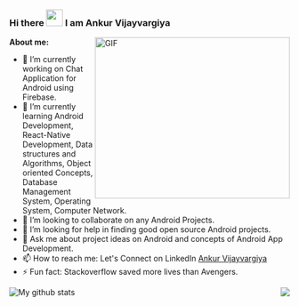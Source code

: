 ### Hi there <img src="https://media.tenor.com/images/3b388fe03da271d2674faf85eb7c3fcd/tenor.gif" width=30 height=30 /> I am Ankur Vijayvargiya 

<!--
**Staarvijay/Staarvijay** is a ✨ _special_ ✨ repository because its `README.md` (this file) appears on your GitHub profile. -->

<img align="right" alt="GIF" src="https://cdn.dribbble.com/users/1059583/screenshots/4171367/coding-freak.gif" width="350" height ="290"/>

**About me:**


- 🔭 I’m currently working on Chat Application for Android using Firebase.                        
- 🌱 I’m currently learning Android Development, React-Native Development, Data structures and Algorithms, Object oriented Concepts, Database Management System,         Operating System, Computer Network.
- 👯 I’m looking to collaborate on any Android Projects.
- 🤔 I’m looking for help in finding good open source Android projects. 
- 💬 Ask me about project ideas on Android and concepts of Android App Development.
- 📫 How to reach me: Let's Connect on LinkedIn [Ankur Vijayvargiya](https://www.linkedin.com/in/ankur-vijayvargiya-02b7bb173/)
- ⚡ Fun fact: Stackoverflow saved more lives than Avengers.


 <img align="left" src="https://github-readme-stats.vercel.app/api?username=Staarvijay&show_icons=true&theme=light&line_height=27" alt="My github stats"/>

 <img align="right" src="https://github-readme-stats.vercel.app/api/top-langs/?username=Staarvijay&theme=light&hide_langs_below=1"/>
 



